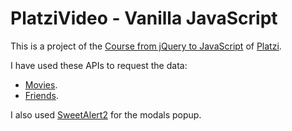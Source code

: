 # PlatziVideo - Vanilla JavaScript

This is a project of the [Course from jQuery to JavaScript](https://platzi.com/clases/jquery-js/ "Course from jQuery to JavaScript") of [Platzi](https://platzi.com/ "Platzi").

I have used these APIs to request the data:
- [Movies](https://yts.lt/api "Movies").
- [Friends](https://randomuser.me/ "Friends").

I also used [SweetAlert2](https://sweetalert2.github.io/ "SweetAlert2") for the modals popup.
